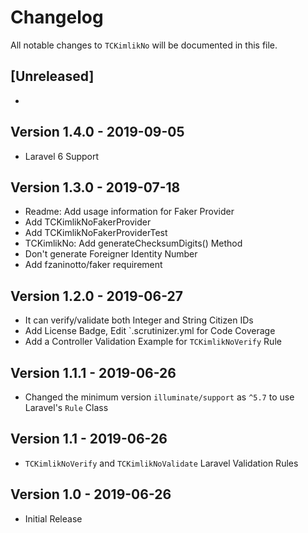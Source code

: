 # Changelog

All notable changes to `TCKimlikNo` will be documented in this file.

## [Unreleased]

- 

## Version 1.4.0 - 2019-09-05

- Laravel 6 Support

## Version 1.3.0 - 2019-07-18

- Readme: Add usage information for Faker Provider
- Add TCKimlikNoFakerProvider
- Add TCKimlikNoFakerProviderTest
- TCKimlikNo: Add generateChecksumDigits() Method
- Don't generate Foreigner Identity Number
- Add fzaninotto/faker requirement

## Version 1.2.0 - 2019-06-27

- It can verify/validate both Integer and String Citizen IDs
- Add License Badge, Edit `.scrutinizer.yml for Code Coverage
- Add a Controller Validation Example for `TCKimlikNoVerify` Rule

## Version 1.1.1 - 2019-06-26

- Changed the minimum version `illuminate/support` as `^5.7` to use Laravel's `Rule` Class

## Version 1.1 - 2019-06-26

- `TCKimlikNoVerify` and `TCKimlikNoValidate` Laravel Validation Rules

## Version 1.0 - 2019-06-26

- Initial Release
